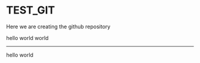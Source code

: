 # TEST_GIT
Here we are creating the github  repository

hello world 
world
*************************************
hello world
